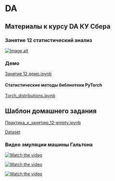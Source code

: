 # DA
## Материалы к курсу DA КУ Сбера 

### Занятие 12  статистический анализ

[![Image alt](https://github.com/piton1/DA/blob/main/quant.png)](https://github.com/piton1/DA/blob/Lesson_12/%D0%97%D0%B0%D0%BD%D1%8F%D1%82%D0%B8%D0%B5%2012v5.pdf)

### Демо
[Занятие 12 демо.ipynb](https://github.com/piton1/DA/blob/Lesson_12/%D0%97%D0%B0%D0%BD%D1%8F%D1%82%D0%B8%D0%B5%2012%20%D0%B4%D0%B5%D0%BC%D0%BE.ipynb)

#### Статистические методы библиотеки PyTorch
[Torch_distributions.ipynb](https://github.com/piton1/DA/blob/Lesson_12/Torch_distributions.ipynb) 

## Шаблон домашнего задания
[Практика_к_занятию_12-empty.ipynb](https://github.com/piton1/DA/blob/Lesson_12/%D0%9F%D1%80%D0%B0%D0%BA%D1%82%D0%B8%D0%BA%D0%B0_%D0%BA_%D0%B7%D0%B0%D0%BD%D1%8F%D1%82%D0%B8%D1%8E_12-empty.ipynb)

[Dataset](https://github.com/piton1/DA/blob/Lesson_12/telecom_churn.csv) 

### Видео эмуляции машины Гальтона

[![Watch the video](https://img.youtube.com/vi/B0e26gjXk4k/maxresdefault.jpg)](https://youtu.be/B0e26gjXk4k)
 
[![Watch the video](https://img.youtube.com/vi/6JmLlsW6AQg/maxresdefault.jpg)](https://youtu.be/6JmLlsW6AQg)

[![Watch the video](https://img.youtube.com/vi/afSYnLSTHrk/maxresdefault.jpg)](https://youtu.be/afSYnLSTHrk)
